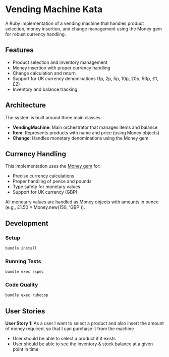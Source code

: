 # Vending Machine Kata

A Ruby implementation of a vending machine that handles product selection, money insertion, and change management using the Money gem for robust currency handling.

## Features

- Product selection and inventory management
- Money insertion with proper currency handling
- Change calculation and return
- Support for UK currency denominations (1p, 2p, 5p, 10p, 20p, 50p, £1, £2)
- Inventory and balance tracking

## Architecture

The system is built around three main classes:

- **VendingMachine**: Main orchestrator that manages items and balance
- **Item**: Represents products with name and price (using Money objects)
- **Change**: Handles monetary denominations using the Money gem

## Currency Handling

This implementation uses the [Money gem](https://github.com/RubyMoney/money) for:
- Precise currency calculations
- Proper handling of pence and pounds
- Type safety for monetary values
- Support for UK currency (GBP)

All monetary values are handled as Money objects with amounts in pence (e.g., £1.50 = Money.new(150, 'GBP')).

## Development

### Setup
```bash
bundle install
```

### Running Tests
```bash
bundle exec rspec
```

### Code Quality
```bash
bundle exec rubocop
```

## User Stories

**User Story 1**: As a user I want to select a product and also insert the amount of money required, so that I can purchase it from the machine

- User should be able to select a product if it exists
- User should be able to see the inventory & stock balance at a given point in time
